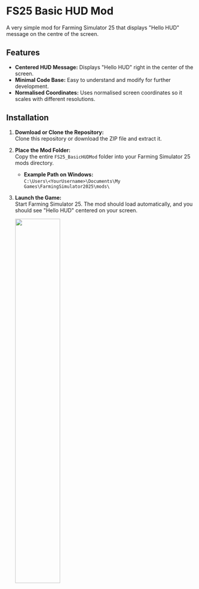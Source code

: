 # FS25 Basic HUD Mod

A very simple mod for Farming Simulator 25 that displays "Hello HUD" message on the centre of the screen.

## Features

- **Centered HUD Message:** Displays "Hello HUD" right in the center of the screen.
- **Minimal Code Base:** Easy to understand and modify for further development.
- **Normalised Coordinates:** Uses normalised screen coordinates so it scales with different resolutions.

## Installation

1. **Download or Clone the Repository:**  
   Clone this repository or download the ZIP file and extract it.

2. **Place the Mod Folder:**  
   Copy the entire `FS25_BasicHUDMod` folder into your Farming Simulator 25 mods directory.  
   - **Example Path on Windows:**  
     `C:\Users\<YourUsername>\Documents\My Games\FarmingSimulator2025\mods\`

3. **Launch the Game:**  
   Start Farming Simulator 25. The mod should load automatically, and you should see "Hello HUD" centered on your screen.

   <img src="https://raw.githubusercontent.com/bitfogav/image-repo/main/exampleHud.png" style="width: 50%;">
